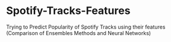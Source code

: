 # Spotify-Tracks-Features
Trying to Predict Popularity of Spotify Tracks using their features (Comparison of Ensembles Methods and Neural Networks)
